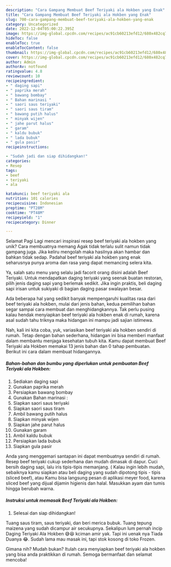 ```yaml
---
description: "Cara Gampang Membuat Beef Teriyaki ala Hokben yang Enak"
title: "Cara Gampang Membuat Beef Teriyaki ala Hokben yang Enak"
slug: 700-cara-gampang-membuat-beef-teriyaki-ala-hokben-yang-enak
category: Uncategorized
date: 2022-12-04T05:00:22.395Z
image: https://img-global.cpcdn.com/recipes/ac91cb60213efd12/680x482cq70/beef-teriyaki-ala-hokben-foto-resep-utama.jpg
hideToc: false
enableToc: true
enableTocContent: false
thumbnail: https://img-global.cpcdn.com/recipes/ac91cb60213efd12/680x482cq70/beef-teriyaki-ala-hokben-foto-resep-utama.jpg
cover: https://img-global.cpcdn.com/recipes/ac91cb60213efd12/680x482cq70/beef-teriyaki-ala-hokben-foto-resep-utama.jpg
author: Admin
authorAv: notfound
ratingvalue: 4.8
reviewcount: 10
recipeingredient:
- " daging sapi"
- " paprika merah"
- " bawang bombay"
- " Bahan marinasi "
- " saori saus teriyaki"
- " saori saus tiram"
- " bawang putih halus"
- " minyak wijen"
- " jahe parut halus"
- " garam"
- " kaldu bubuk"
- " lada bubuk"
- " gula pasir"
recipeinstructions:

- "Sudah jadi dan siap dihidangkan!"
categories:
- Resep
tags:
- beef
- teriyaki
- ala

katakunci: beef teriyaki ala 
nutrition: 101 calories
recipecuisine: Indonesian
preptime: "PT28M"
cooktime: "PT48M"
recipeyield: "1"
recipecategory: Dinner

---
```



Selamat Pagi Lagi mencari inspirasi resep beef teriyaki ala hokben yang unik? Cara membuatnya memang Agak tidak terlalu sulit namun tidak gampang juga. Jika keliru mengolah maka hasilnya akan hambar dan bahkan tidak sedap. Padahal beef teriyaki ala hokben yang enak seharusnya punya aroma dan rasa yang dapat memancing selera kita.


Ya, salah satu menu yang selalu jadi facorit orang disini adalah Beef Teriyaki. Untuk mendapatkan daging teriyaki yang seenak buatan restoran, pilih jenis daging sapi yang berlemak sedikit. Jika ingin praktis, beli daging sapi irisan untuk sukiyaki di bagian daging pasar swalayan besar.

Ada beberapa hal yang sedikit banyak mempengaruhi kualitas rasa dari beef teriyaki ala hokben, mulai dari jenis bahan, kedua pemilihan bahan segar sampai cara membuat dan menghidangkannya. Tak perlu pusing kalau hendak menyiapkan beef teriyaki ala hokben enak di rumah, karena asal sudah tahu triknya maka hidangan ini mampu jadi sajian istimewa.


Nah, kali ini kita coba, yuk, variasikan beef teriyaki ala hokben sendiri di rumah. Tetap dengan bahan sederhana, hidangan ini bisa memberi manfaat dalam membantu menjaga kesehatan tubuh kita. Kamu dapat membuat Beef Teriyaki ala Hokben memakai 13 jenis bahan dan 0 tahap pembuatan. Berikut ini cara dalam membuat hidangannya.

<!--inarticleads1-->

##### Bahan-bahan dan bumbu yang diperlukan untuk pembuatan Beef Teriyaki ala Hokben:

1. Sediakan  daging sapi
1. Gunakan  paprika merah
1. Persiapkan  bawang bombay
1. Gunakan  Bahan marinasi :
1. Siapkan  saori saus teriyaki
1. Siapkan  saori saus tiram
1. Ambil  bawang putih halus
1. Siapkan  minyak wijen
1. Siapkan  jahe parut halus
1. Gunakan  garam
1. Ambil  kaldu bubuk
1. Persiapkan  lada bubuk
1. Siapkan  gula pasir


Anda yang menggemari santapan ini dapat membuatnya sendiri di rumah. Resep beef teriyaki cukup sederhana dan mudah dimasak di dapur. Cuci bersih daging sapi, lalu iris tipis-tipis memanjang. ( Kalau ingin lebih mudah, sebaiknya kamu siapkan atau beli daging yang sudah dipotong tipis - tipis (sliced beef), atau Kamu bisa langsung pesan di aplikasi meyer food, karena sliced beef yang dijual dijamin higienis dan halal. Masukkan ayam dan tumis hingga berubah warna. 

<!--inarticleads2-->

##### Instruksi untuk memasak Beef Teriyaki ala Hokben:


1. Selesai dan siap dihidangkan!

Tuang saus tiram, saus teriyaki, dan beri merica bubuk. Tuang tepung maizena yang sudah dicampur air secukupnya. Sekalipun lum pernah incip Daging Teriyaki Ala Hokben 😅😆 kciman amir yak. Tapi ini uenak nya Tiada Duanya 😂. Sudah lama mau masak ini, tapi stok kosong di toko Frozen. 

Gimana nih? Mudah bukan? Itulah cara menyiapkan beef teriyaki ala hokben yang bisa anda praktikkan di rumah. Semoga bermanfaat dan selamat mencoba!
